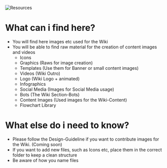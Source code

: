 ![Resources](https://user-images.githubusercontent.com/90569726/156617158-a521556a-6e44-46a4-8828-ce0733f79464.png)


# What can i find here?
  - You will find here images etc used for the Wiki
  - You will be able to find raw material for the creation of content images and videos
    - Icons
    - Graphics (Raws for image creation)
    - Templates (Use them for Banner or small content images)
    - Videos (Wiki Outro)
    - Logo (Wiki Logo + animated)
    - Infographics
    - Social Media (Images for Social Media usage)
    - Bots (The Wiki Section-Bots)
    - Content Images (Used images for the Wiki-Content)
    - Flowchart Library


# What else do i need to know?
  - Please follow the Design-Guideline if you want to contribute images for the Wiki. (Coming soon)
  - If you want to add new files, such as Icons etc, place them in the correct folder to keep a clean structure
  - Be aware of how you name files
